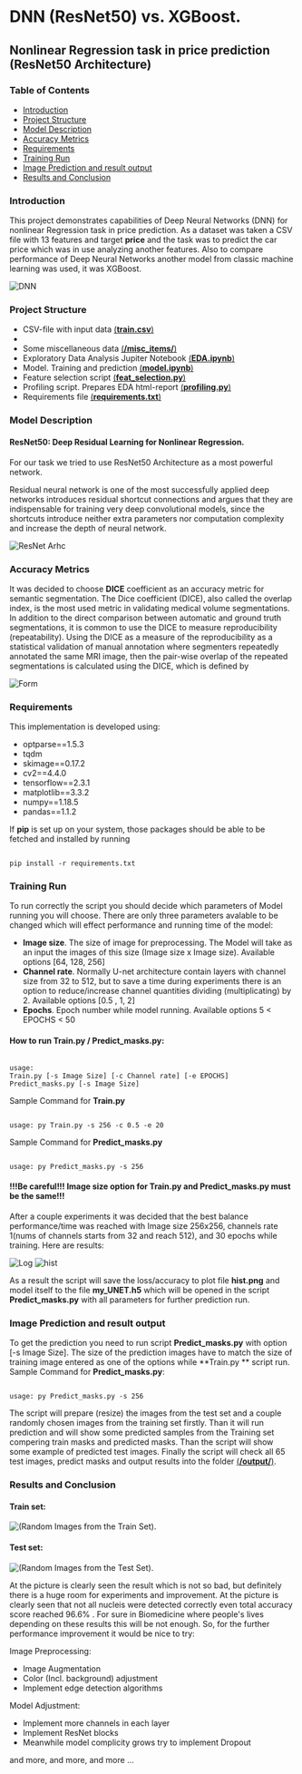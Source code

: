 # DNN (ResNet50) vs. XGBoost.
## Nonlinear Regression task in price prediction (ResNet50 Architecture)
### Table of Contents
* [Introduction](#Introduction)
* [Project Structure](#Project-Structure)
* [Model Description](#Model-Description)
* [Accuracy Metrics](#Accuracy-Metrics)
* [Requirements](#Requirements)
* [Training Run](#Training-Run)
* [Image Prediction and result output](#Image-Prediction-and-result-output)
* [Results and Conclusion](#Results-and-Conclusion)



### Introduction
This project demonstrates capabilities of Deep Neural Networks (DNN) for nonlinear Regression task in price prediction. As a dataset was taken a CSV file with 13 features and target **price** and the task was to predict the car price which was in use analyzing another features. Also to compare performance of Deep Neural Networks another model from classic machine learning was used, it was XGBoost.

![DNN](https://github.com/Kochurovskyi/Deep_Neural_Network_Projects/blob/main/DNN%20(ResNet50)%20vs.%20XGBoost/misc_items/hqdefault.jpg)

### Project Structure
* CSV-file with input data [(**train.csv**)](https://github.com/Kochurovskyi/Deep_Neural_Network_Projects/blob/main/DNN%20(ResNet50)%20vs.%20XGBoost/train.csv)
* 
* Some miscellaneous data  [(**/misc_items/**)](https://github.com/Kochurovskyi/Deep_Neural_Network_Projects/tree/main/DNN%20(ResNet50)%20vs.%20XGBoost/misc_items)
* Exploratory Data Analysis Jupiter Notebook [(**EDA.ipynb**)](https://github.com/Kochurovskyi/Deep_Neural_Network_Projects/blob/main/DNN%20(ResNet50)%20vs.%20XGBoost/EDA.ipynb)
* Model. Training and prediction [(**model.ipynb**)](https://github.com/Kochurovskyi/Deep_Neural_Network_Projects/blob/main/DNN%20(ResNet50)%20vs.%20XGBoost/model.ipynb)
* Feature selection script [(**feat_selection.py**)](https://github.com/Kochurovskyi/Deep_Neural_Network_Projects/blob/main/UNet(semantic%20segmentation)/Predict_masks.py)
* Profiling script. Prepares EDA html-report [(**profiling.py**)](https://github.com/Kochurovskyi/Deep_Neural_Network_Projects/blob/main/DNN%20(ResNet50)%20vs.%20XGBoost/profiling.py)
* Requirements file [(**requirements.txt**)](https://github.com/Kochurovskyi/Deep_Neural_Network_Projects/tree/main/DNN%20(ResNet50)%20vs.%20XGBoost)



### Model Description
#### ResNet50: Deep Residual Learning for Nonlinear Regression.
For our task we tried to use ResNet50 Architecture as a most powerful network.

Residual neural network is one of the most successfully applied deep networks  introduces residual shortcut connections and argues that they are indispensable for training very deep convolutional models, since the shortcuts introduce neither extra parameters nor computation complexity and increase the depth of neural network. 


![ResNet Arhc](https://github.com/Kochurovskyi/Deep_Neural_Network_Projects/blob/main/DNN%20(ResNet50)%20vs.%20XGBoost/misc_items/resnet.png)

### Accuracy Metrics
It was decided to choose **DICE** coefficient as an accuracy metric for semantic segmentation. 
The Dice coefficient (DICE), also called the overlap index, is the most used metric in validating medical volume segmentations. In addition to the direct comparison between automatic and ground truth segmentations, it is common to use the DICE to measure reproducibility (repeatability). Using the DICE as a measure of the reproducibility as a statistical validation of manual annotation where segmenters repeatedly annotated the same MRI image, then the pair-wise overlap of the repeated segmentations is calculated using the DICE, which is defined by

![Form](https://github.com/Kochurovskyi/Deep_Neural_Network_Projects/blob/main/UNet(semantic%20segmentation)/misc_items/Dice_fmr.png)


### Requirements 
This implementation is developed using:
* optparse==1.5.3
* tqdm 
* skimage==0.17.2
* cv2==4.4.0
* tensorflow==2.3.1
* matplotlib==3.3.2
* numpy==1.18.5
* pandas==1.1.2

If **pip** is set up on your system, those packages should be able to be fetched and installed by running

<pre><code>
pip install -r requirements.txt
</code></pre>

### Training Run
To run correctly the script you should decide which parameters of Model running you will choose. There are only three parameters avalable to be changed which will effect performance and running time of the model:
* **Image size**. The size of image for preprocessing. The Model will take as an input the images of this size (Image size x Image size). Available options [64, 128, 256]
* **Channel rate**. Normally U-net architecture contain layers with channel size from 32 to 512, but to save a time during experiments there is an option to reduce/increase channel quantities dividing (multiplicating) by 2. Available options   [0.5 , 1, 2]
* **Epochs**. Epoch number while model running.  Available options   5 < EPOCHS < 50
#### How to run Train.py / Predict_masks.py:
<pre><code>
usage:  
Train.py [-s Image Size] [-c Channel rate] [-e EPOCHS]
Predict_masks.py [-s Image Size]
</code></pre>
Sample Command for **Train.py**
<pre><code>
usage: py Train.py -s 256 -c 0.5 -e 20
</code></pre>
Sample Command for **Predict_masks.py**
<pre><code>
usage: py Predict_masks.py -s 256 
</code></pre>

#### **!!!Be careful!!! Image size option for Train.py and Predict_masks.py must be the same!!!**

After a couple experiments it was decided that the best balance performance/time was reached with Image size 256x256, channels rate 1(nums of channels starts from 32 and reach 512), and 30 epochs while training. Here are results:

![Log](https://github.com/Kochurovskyi/Deep_Neural_Network_Projects/blob/main/UNet(semantic%20segmentation)/misc_items/training%20log.png)
![hist](https://github.com/Kochurovskyi/Deep_Neural_Network_Projects/blob/main/UNet(semantic%20segmentation)/misc_items/hist.png)

As a result the script will save the loss/accuracy to plot file **hist.png** and model itself to the file **my_UNET.h5** which will be opened in the script **Predict_masks.py** with all parameters for further prediction run.

### Image Prediction and result output

To get the prediction you need to run script **Predict_masks.py** with option [-s Image Size]. The size of the prediction images have to match the size of training image entered as one of the options while **Train.py ** script run. 
Sample Command for **Predict_masks.py**: 

<pre><code>
usage: py Predict_masks.py -s 256 
</code></pre>


The script will prepare (resize) the images from the test set and a couple randomly chosen images from the training set firstly. Than it will run prediction and will show some predicted samples from the Training set compering train masks and predicted masks. Than the script will show some example of predicted test images.
Finally the script will check all 65 test images, predict masks and output results into the folder [(**/output/**)](https://github.com/Kochurovskyi/Deep_Neural_Network_Projects/tree/main/UNet(semantic%20segmentation)/output).

### Results and Conclusion
#### Train set:
![(**Random Images from the Train Set**)](https://github.com/Kochurovskyi/Deep_Neural_Network_Projects/blob/main/UNet(semantic%20segmentation)/misc_items/training.png).
#### Test set:
![(**Random Images from the Test Set**)](https://github.com/Kochurovskyi/Deep_Neural_Network_Projects/blob/main/UNet(semantic%20segmentation)/misc_items/testing.png).

At the picture is clearly seen the result which is not so bad, but definitely there is a huge room for experiments and improvement. At the picture is clearly seen that not all nucleis were detected correctly even total accuracy score reached 96.6% . For sure in Biomedicine where people's lives depending on these results this will be not enough.
So, for the further performance improvement it would be nice to try:

Image Preprocessing:
*    Image Augmentation
* Color (Incl. background) adjustment
* Implement edge detection algorithms 

Model Adjustment: 
* Implement more channels in each layer
* Implement ResNet blocks 
* Meanwhile model complicity grows try to implement Dropout 

and more, and more, and more ...
